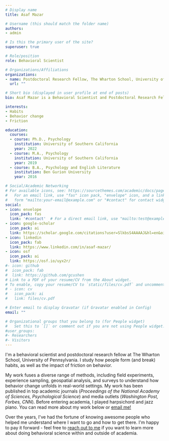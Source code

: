 ```yaml
---
# Display name
title: Asaf Mazar

# Username (this should match the folder name)
authors:
- admin

# Is this the primary user of the site?
superuser: true

# Role/position
role: Behavioral Scientist

# Organizations/Affiliations
organizations:
- name: Postdoctoral Research Fellow, The Wharton School, University of Pennsylvania
  url: ""

# Short bio (displayed in user profile at end of posts)
bio: Asaf Mazar is a Behavioral Scientist and Postdoctoral Research Fellow at The Wharton School, University of Pennsylvania. He studies how people form desirable habits, and how they can disrupt undesirable ones.

interests:
- Habits
- Behavior change
- Friction

education:
  courses:
  - course: Ph.D., Psychology
    institution: University of Southern California
    year: 2022
  - course: M.A., Psychology
    institution: University of Southern California
    year: 2019
  - course: B.A., Psychology and English Literature
    institution: Ben Gurion University
    year: 2016

# Social/Academic Networking
# For available icons, see: https://sourcethemes.com/academic/docs/page-builder/#icons
#   For an email link, use "fas" icon pack, "envelope" icon, and a link in the
#   form "mailto:your-email@example.com" or "#contact" for contact widget.
social:
- icon: envelope
  icon_pack: fas
  link: '#contact'  # For a direct email link, use "mailto:test@example.org".
- icon: google-scholar
  icon_pack: ai
  link: https://scholar.google.com/citations?user=SlkbsS4AAAAJ&hl=en&oi=ao
- icon: linkedin
  icon_pack: fab
  link: https://www.linkedin.com/in/asaf-mazar/
- icon: osf
  icon_pack: ai
  link: https://osf.io/uyx2r/
#- icon: github
#  icon_pack: fab
#  link: https://github.com/gcushen
# Link to a PDF of your resume/CV from the About widget.
# To enable, copy your resume/CV to `static/files/cv.pdf` and uncomment the lines below.
# - icon: cv
#   icon_pack: ai
#   link: files/cv.pdf

# Enter email to display Gravatar (if Gravatar enabled in Config)
email: ""

# Organizational groups that you belong to (for People widget)
#   Set this to `[]` or comment out if you are not using People widget.
#user_groups:
#- Researchers
#- Visitors
---
```


I'm a behavioral scientist and postdoctoral research fellow at The Wharton School, University of Pennsylvania. I study how people form (and break) habits, as well as the impact of friction on behavior.

My work fuses a diverse range of methods, including field experiments, experience sampling, geospatial analysis, and surveys to understand how behavior change unfolds in real-world settings. My work has been published in top academic journals (_Proceedings of the National Academy of Sciences, Psychological Science_) and media outlets (_Washington Post, Forbes, CNN_). Before entering academia, I played harpsichord and jazz piano. You can read more about my work below or [email me!](#contact)

Over the years, I've had the fortune of knowing awesome people who helped me understand where I want to go and how to get there. I'm happy to pay it forward - feel free to [reach out to me](#contact) if you want to learn more about doing behavioral science within and outside of academia.

